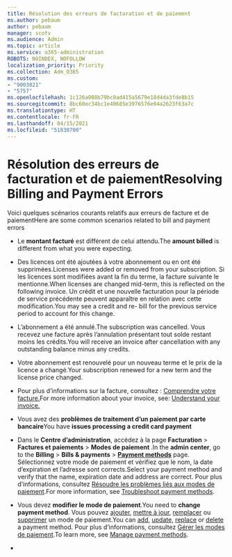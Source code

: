 ```yaml
---
title: Résolution des erreurs de facturation et de paiement
ms.author: pebaum
author: pebaum
manager: scotv
ms.audience: Admin
ms.topic: article
ms.service: o365-administration
ROBOTS: NOINDEX, NOFOLLOW
localization_priority: Priority
ms.collection: Adm_O365
ms.custom:
- "9003021"
- "5757"
ms.openlocfilehash: 1c126a088b79bc8ad415a5679e18d4da3fde8b15
ms.sourcegitcommit: 8bc60ec34bc1e40685e3976576e04a2623f63a7c
ms.translationtype: HT
ms.contentlocale: fr-FR
ms.lasthandoff: 04/15/2021
ms.locfileid: "51830700"
---
```

# <a name="resolving-billing-and-payment-errors"></a><span data-ttu-id="b6afa-102">Résolution des erreurs de facturation et de paiement</span><span class="sxs-lookup"><span data-stu-id="b6afa-102">Resolving Billing and Payment Errors</span></span>

<span data-ttu-id="b6afa-103">Voici quelques scénarios courants relatifs aux erreurs de facture et de paiement</span><span class="sxs-lookup"><span data-stu-id="b6afa-103">Here are some common scenarios related to bill and payment errors</span></span>

- <span data-ttu-id="b6afa-104">Le **montant facturé** est différent de celui attendu.</span><span class="sxs-lookup"><span data-stu-id="b6afa-104">The  **amount billed** is different from what you were expecting.</span></span>
- <span data-ttu-id="b6afa-105">Des licences ont été ajoutées à votre abonnement ou en ont été supprimées.</span><span class="sxs-lookup"><span data-stu-id="b6afa-105">Licenses were added or removed from your subscription.</span></span> <span data-ttu-id="b6afa-106">Si les licences sont modifiées avant la fin du terme, la facture suivante le mentionne.</span><span class="sxs-lookup"><span data-stu-id="b6afa-106">When licenses are changed mid-term, this is reflected on the following invoice.</span></span> <span data-ttu-id="b6afa-107">Un crédit et une nouvelle facturation pour la période de service précédente peuvent apparaître en relation avec cette modification.</span><span class="sxs-lookup"><span data-stu-id="b6afa-107">You may see a credit and re- bill for the previous service period to account for this change.</span></span>
- <span data-ttu-id="b6afa-108">L’abonnement a été annulé.</span><span class="sxs-lookup"><span data-stu-id="b6afa-108">The subscription was cancelled.</span></span> <span data-ttu-id="b6afa-109">Vous recevez une facture après l’annulation présentant tout solde restant moins les crédits.</span><span class="sxs-lookup"><span data-stu-id="b6afa-109">You will receive an invoice after cancellation with any outstanding balance minus any credits.</span></span>
- <span data-ttu-id="b6afa-110">Votre abonnement est renouvelé pour un nouveau terme et le prix de la licence a changé.</span><span class="sxs-lookup"><span data-stu-id="b6afa-110">Your subscription renewed for a new term and the license price changed.</span></span>
- <span data-ttu-id="b6afa-111">Pour plus d’informations sur la facture, consultez : [Comprendre votre facture.](https://docs.microsoft.com/microsoft-365/commerce/billing-and-payments/understand-your-invoice2)</span><span class="sxs-lookup"><span data-stu-id="b6afa-111">For more information about your invoice, see:  [Understand your invoice.](https://docs.microsoft.com/microsoft-365/commerce/billing-and-payments/understand-your-invoice2)</span></span>
- <span data-ttu-id="b6afa-112">Vous avez des **problèmes de traitement d’un paiement par carte bancaire**</span><span class="sxs-lookup"><span data-stu-id="b6afa-112">You have  **issues processing a credit card payment**</span></span>
- <span data-ttu-id="b6afa-113">Dans le **Centre d’administration**, accédez à la page **Facturation**  >  **Factures et paiements**  >  **Modes de paiement [](https://go.microsoft.com/fwlink/p/?linkid=2018806)**.</span><span class="sxs-lookup"><span data-stu-id="b6afa-113">In the  **admin center**, go to the  **Billing**  >  **Bills & payments**  >  **[Payment methods](https://go.microsoft.com/fwlink/p/?linkid=2018806)** page.</span></span> <span data-ttu-id="b6afa-114">Sélectionnez votre mode de paiement et vérifiez que le nom, la date d’expiration et l’adresse sont corrects.</span><span class="sxs-lookup"><span data-stu-id="b6afa-114">Select your payment method and verify that the name, expiration date and address are correct.</span></span> <span data-ttu-id="b6afa-115">Pour plus d’informations, consultez [Résoudre les problèmes liés aux modes de paiement](https://docs.microsoft.com/microsoft-365/commerce/billing-and-payments/manage-payment-methods#troubleshoot-payment-methods).</span><span class="sxs-lookup"><span data-stu-id="b6afa-115">For more information, see  [Troubleshoot payment methods](https://docs.microsoft.com/microsoft-365/commerce/billing-and-payments/manage-payment-methods#troubleshoot-payment-methods).</span></span>

- <span data-ttu-id="b6afa-116">Vous devez **modifier le mode de paiement**.</span><span class="sxs-lookup"><span data-stu-id="b6afa-116">You need to  **change payment method**.</span></span> <span data-ttu-id="b6afa-117">Vous pouvez [ajouter](https://docs.microsoft.com/microsoft-365/commerce/billing-and-payments/manage-payment-methods?view=o365-worldwide#add-a-payment-method), [mettre à jour](https://docs.microsoft.com/microsoft-365/commerce/billing-and-payments/manage-payment-methods?view=o365-worldwide#update-payment-method-details),  [remplacer](https://docs.microsoft.com/microsoft-365/commerce/billing-and-payments/manage-payment-methods?view=o365-worldwide#replace-a-payment-method) ou [supprimer](https://docs.microsoft.com/microsoft-365/commerce/billing-and-payments/manage-payment-methods?view=o365-worldwide#delete-a-payment-method) un mode de paiement.</span><span class="sxs-lookup"><span data-stu-id="b6afa-117">You can [add](https://docs.microsoft.com/microsoft-365/commerce/billing-and-payments/manage-payment-methods?view=o365-worldwide#add-a-payment-method),  [update](https://docs.microsoft.com/microsoft-365/commerce/billing-and-payments/manage-payment-methods?view=o365-worldwide#update-payment-method-details),  [replace](https://docs.microsoft.com/microsoft-365/commerce/billing-and-payments/manage-payment-methods?view=o365-worldwide#replace-a-payment-method)  or  [delete](https://docs.microsoft.com/microsoft-365/commerce/billing-and-payments/manage-payment-methods?view=o365-worldwide#delete-a-payment-method)  a payment method.</span></span> <span data-ttu-id="b6afa-118">Pour plus d’informations, consultez [Gérer les modes de paiement](https://docs.microsoft.com/microsoft-365/commerce/billing-and-payments/manage-payment-methods?view=o365-worldwide).</span><span class="sxs-lookup"><span data-stu-id="b6afa-118">To learn more, see  [Manage payment methods](https://docs.microsoft.com/microsoft-365/commerce/billing-and-payments/manage-payment-methods?view=o365-worldwide).</span></span>
- 